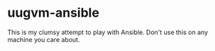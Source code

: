 # uugvm-ansible
This is my clumsy attempt to play with Ansible. Don't use this on any machine you care about.

